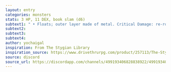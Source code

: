 ```yaml
---
layout: entry 
categories: monsters
stats: 3 HP, 11 DEX, book slam (d6)
subtext1: " • Floats; outer layer made of metal. Critical Damage: re-roll your CHA as forbidden knowledge is literally hammered into your head."
subtext2: 
subtext3: 
subtext4: 
author: yochaigal
inspiration: From The Stygian Library
inspiration_source: https://www.drivethrurpg.com/product/257113/The-Stygian-Library
source: discord
source_url: https://discordapp.com/channels/499193406828838922/499193406828838924/685533964840075309
---
```

